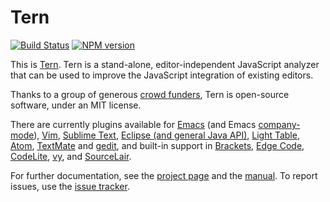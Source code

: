 # Tern

[![Build Status](https://secure.travis-ci.org/ternjs/tern.svg)](http://travis-ci.org/ternjs/tern)
[![NPM version](https://img.shields.io/npm/v/tern.svg)](https://www.npmjs.org/package/tern)  


This is [Tern][1]. Tern is a stand-alone, editor-independent
JavaScript analyzer that can be used to improve the JavaScript
integration of existing editors.

Thanks to a group of generous [crowd funders][2], Tern is open-source
software, under an MIT license.

There are currently plugins available for [Emacs][emacs] (and Emacs
[company-mode][cmode]), [Vim][vim], [Sublime Text][st], [Eclipse (and general Java API)][ec],
[Light Table][lt], [Atom][atom], [TextMate][tm] and [gedit][gedit], and built-in support in
[Brackets][brackets], [Edge Code][edge_code], [CodeLite](http://codelite.org/),
[vy](https://github.com/iogf/vy), and [SourceLair][sourcelair].

For further documentation, see the [project page][1] and the
[manual][3]. To report issues, use the
[issue tracker](https://github.com/ternjs/tern/issues).

[1]: http://ternjs.net
[2]: http://www.indiegogo.com/projects/tern-intelligent-javascript-editing
[3]: http://ternjs.net/doc/manual.html

[emacs]: http://ternjs.net/doc/manual.html#emacs
[ec]: https://github.com/angelozerr/tern.java
[vim]: https://github.com/ternjs/tern_for_vim
[st]: https://github.com/ternjs/tern_for_sublime
[lt]: https://github.com/mortalapeman/LT-TernJS
[atom]: https://atom.io/packages/atom-ternjs
[gedit]: https://github.com/Swatinem/tern_for_gedit
[brackets]: http://brackets.io
[edge_code]: http://html.adobe.com/edge/code
[cmode]: https://github.com/proofit404/company-tern
[tm]: https://github.com/fab1an/JavaScript-Tern-Completion.tmbundle
[sourcelair]: https://www.sourcelair.com
